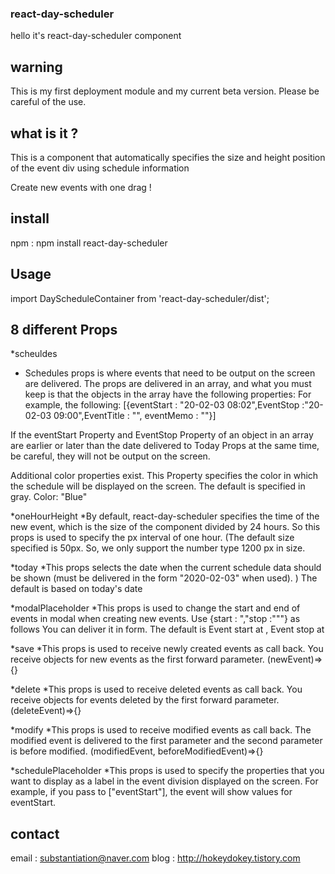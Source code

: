 ### react-day-scheduler

hello it's react-day-scheduler component 

## warning 

This is my first deployment module and my current beta version. Please be careful of the use.

## what is it ? 

This is a component that automatically specifies the size and height position of the event div using schedule information

Create new events with one drag !

## install 

npm : npm install react-day-scheduler

## Usage

import DayScheduleContainer from 'react-day-scheduler/dist';

## 8 different Props 

*scheuldes
  * Schedules props is where events that need to be output on the screen are delivered. The props are delivered in an array, and what you must keep is that the objects in the array have the following properties: For example, the following: [{eventStart : "20-02-03 08:02",EventStop :"20-02-03 09:00",EventTitle : "", eventMemo : ""}] 

If the eventStart Property and EventStop Property of an object in an array are earlier or later than the date delivered to Today Props at the same time, be careful, they will not be output on the screen.

Additional color properties exist. This Property specifies the color in which the schedule will be displayed on the screen. The default is specified in gray. Color: "Blue"

*oneHourHeight 
  *By default, react-day-scheduler specifies the time of the new event, which is the size of the component divided by 24 hours. So this props is used to specify the px interval of one hour. (The default size specified is 50px. So, we only support the number type 1200 px in size.

*today
  *This props selects the date when the current schedule data should be shown (must be delivered in the form "2020-02-03" when used). ) The default is based on today's date
  
*modalPlaceholder 
  *This props is used to change the start and end of events in modal when creating new events. Use {start : ","stop :"""} as follows You can deliver it in form. The default is Event start at , Event stop at 

*save
  *This props is used to receive newly created events as call back. You receive objects for new events as the first forward parameter. (newEvent)=>{}
  
*delete
  *This props is used to receive deleted events as call back. You receive objects for events deleted by the first forward parameter.(deleteEvent)=>{}

*modify
  *This props is used to receive modified events as call back. The modified event is delivered to the first parameter and the second parameter is before modified. (modifiedEvent, beforeModifiedEvent)=>{}
  
*schedulePlaceholder
  *This props is used to specify the properties that you want to display as a label in the event division displayed on the screen. For example, if you pass to ["eventStart"], the event will show values for eventStart.

## contact

email : substantiation@naver.com
blog : http://hokeydokey.tistory.com
  
 
